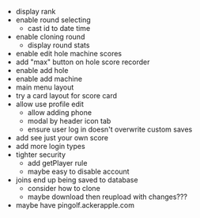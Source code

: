 - display rank
- enable round selecting
  - cast id to date time
- enable cloning round
  - display round stats
- enable edit hole machine scores
- add "max" button on hole score recorder
- enable add hole
- enable add machine
- main menu layout
- try a card layout for score card
- allow use profile edit
  - allow adding phone
  - modal by header icon tab
  - ensure user log in doesn't overwrite custom saves
- add see just your own score
- add more login types
- tighter security
  - add getPlayer rule
  - maybe easy to disable account
- joins end up being saved to database
  - consider how to clone
  - maybe download then reupload with changes???
- maybe have pingolf.ackerapple.com
